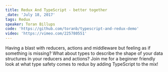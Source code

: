 ```yaml
---
title: Redux And TypeScript - better together
_date: 'July 18, 2017'
tags: Redux
speaker: Toran Billups
code: 'https://github.com/toranb/typescript-and-redux-demo'
video: 'https://vimeo.com/225780551'
---
```


Having a blast with reducers, actions and middleware but feeling as if
something is missing? What about types to describe the shape of your data
structures in your reducers and actions? Join me for a beginner friendly look
at what type safety comes to redux by adding TypeScript to the mix!
